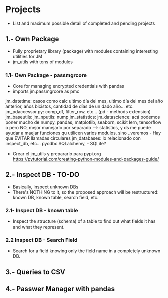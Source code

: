 # Projects
- List and maximum possible detail of completed and pending projects

## 1.- Own Package
- Fully proprietary library (package) with modules containing interesting utilities for JM
- jm_utils with tons of modules

### 1.1- Own Package - passmgrcore
- Core for managing encrypted credentials with pandas
- imports jm.passmgrcore as pmc

jm_datetime: casos como calc ultimo día del mes, ultimo día del mes del año anterior, años bicistos, cantidad de días de un dado año... etc.
jm_pdaccessor.py: comp_df, filter_row, etc... (pd - methods extension)
jm_baseutils: 
jm_nputils: nump
jm_statistics: 
jm_datascience: acá podemos poner mucho de numpy, pandas, matplotlib, seaborn, scikit lern, tensorflow o pero NO, mejor manejarlo por separado
--> statistics, y ds me puede ayudar a maejar funciones qu utilicen varios modulos, sino ..veremos - Hay que EVITAR llamadas circulares
jm_databases: lo relacionado con inspect_db, etc... pyodbc SQLalchemy, - SQLite?

- Crear el jm_utils y prepararlo para pypi.org
https://pytutorial.com/creating-python-modules-and-packages-guide/

## 2.- Inspect DB - TO-DO
- Basically, inspect unknown DBs
- There's NOTHING to it, so the proposed approach will be restructured: known DB, known table, search field, etc.

### 2.1- Inspect DB - known table
- Inspect the structure (schema) of a table to find out what fields it has and what they represent.

### 2.2 Inspect DB - Search Field
- Search for a field knowing only the field name in a completely unknown DB.

## 3.- Queries to CSV

## 4.- Passwer Manager with pandas
